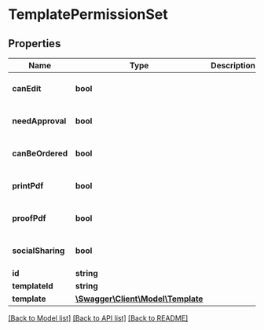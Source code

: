 # TemplatePermissionSet

## Properties
Name | Type | Description | Notes
------------ | ------------- | ------------- | -------------
**canEdit** | **bool** |  | [optional] [default to false]
**needApproval** | **bool** |  | [optional] [default to false]
**canBeOrdered** | **bool** |  | [optional] [default to false]
**printPdf** | **bool** |  | [optional] [default to false]
**proofPdf** | **bool** |  | [optional] [default to false]
**socialSharing** | **bool** |  | [optional] [default to false]
**id** | **string** |  | [optional] 
**templateId** | **string** |  | [optional] 
**template** | [**\Swagger\Client\Model\Template**](Template.md) |  | [optional] 

[[Back to Model list]](../README.md#documentation-for-models) [[Back to API list]](../README.md#documentation-for-api-endpoints) [[Back to README]](../README.md)


